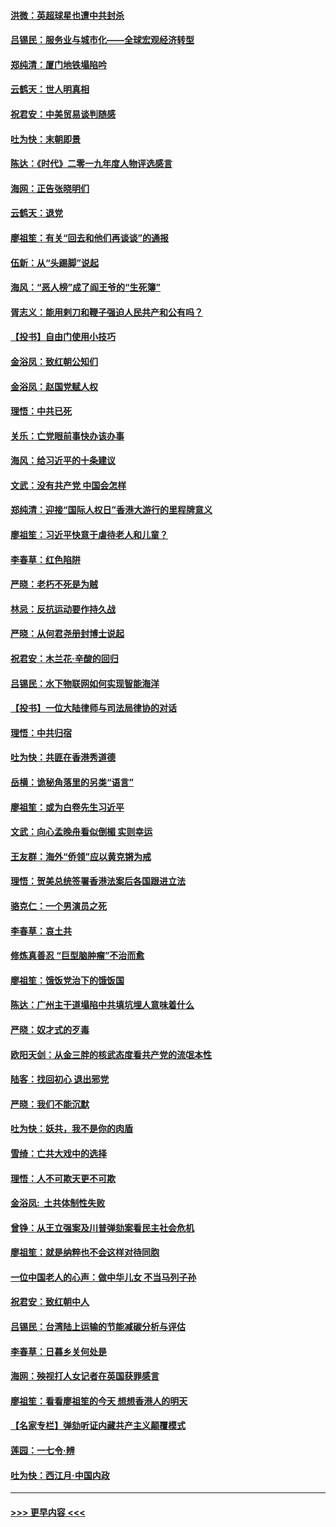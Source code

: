 #### [洪微：英超球星也遭中共封杀](../pages/nsc993/n11727243.md?t=12180822) 
#### [吕锡民：服务业与城市化——全球宏观经济转型](../pages/nsc993/n11725845.md?t=12180822) 
#### [郑纯清：厦门地铁塌陷吟](../pages/nsc993/n11725813.md?t=12180822) 
#### [云鹤天：世人明真相](../pages/nsc993/n11725621.md?t=12180822) 
#### [祝君安：中美贸易谈判随感](../pages/nsc993/n11725609.md?t=12180822) 
#### [吐为快：末朝即景](../pages/nsc993/n11723365.md?t=12180822) 
#### [陈达：《时代》二零一九年度人物评选感言](../pages/nsc993/n11723337.md?t=12180822) 
#### [海网：正告张晓明们](../pages/nsc993/n11723228.md?t=12180822) 
#### [云鹤天：退党](../pages/nsc993/n11723056.md?t=12180822) 
#### [廖祖笙：有关“回去和他们再谈谈”的通报](../pages/nsc993/n11722442.md?t=12180822) 
#### [伍新：从“头踢脚”说起](../pages/nsc993/n11722429.md?t=12180822) 
#### [海风：“恶人榜”成了阎王爷的“生死簿”](../pages/nsc993/n11722272.md?t=12180822) 
#### [胥志义：能用剌刀和鞭子强迫人民共产和公有吗？](../pages/nsc993/n11720569.md?t=12180822) 
#### [【投书】自由门使用小技巧](../pages/nsc993/n11720180.md?t=12180822) 
#### [金浴凤：致红朝公知们](../pages/nsc993/n11720563.md?t=12180822) 
#### [金浴凤：赵国党赋人权](../pages/nsc993/n11720533.md?t=12180822) 
#### [理悟：中共已死](../pages/nsc993/n11720233.md?t=12180822) 
#### [关乐：亡党眼前事快办该办事](../pages/nsc993/n11719160.md?t=12180822) 
#### [海风：给习近平的十条建议](../pages/nsc993/n11717616.md?t=12180822) 
#### [文武：没有共产党 中国会怎样](../pages/nsc993/n11717584.md?t=12180822) 
#### [郑纯清：迎接“国际人权日”香港大游行的里程牌意义](../pages/nsc993/n11717417.md?t=12180822) 
#### [廖祖笙：习近平快意于虐待老人和儿童？](../pages/nsc993/n11715313.md?t=12180822) 
#### [李春草：红色陷阱](../pages/nsc993/n11715029.md?t=12180822) 
#### [严晓：老朽不死是为贼](../pages/nsc993/n11712910.md?t=12180822) 
#### [林忌：反抗运动要作持久战](../pages/nsc993/n11712623.md?t=12180822) 
#### [严晓：从何君尧册封博士说起](../pages/nsc993/n11712465.md?t=12180822) 
#### [祝君安：木兰花·辛酸的回归](../pages/nsc993/n11712381.md?t=12180822) 
#### [吕锡民：水下物联网如何实现智能海洋](../pages/nsc993/n11711158.md?t=12180822) 
#### [【投书】一位大陆律师与司法局律协的对话](../pages/nsc993/n11709675.md?t=12180822) 
#### [理悟：中共归宿](../pages/nsc993/n11710059.md?t=12180822) 
#### [吐为快：共匪在香港秀道德](../pages/nsc993/n11709979.md?t=12180822) 
#### [岳横：诡秘角落里的另类“语言”](../pages/nsc993/n11709792.md?t=12180822) 
#### [廖祖笙：或为白卷先生习近平](../pages/nsc993/n11708330.md?t=12180822) 
#### [文武：向心孟晚舟看似倒楣 实则幸运](../pages/nsc993/n11708236.md?t=12180822) 
#### [王友群：海外“侨领”应以黄克锵为戒](../pages/nsc993/n11706176.md?t=12180822) 
#### [理悟：贺美总统签署香港法案后各国跟进立法](../pages/nsc993/n11706853.md?t=12180822) 
#### [骆克仁：一个男演员之死](../pages/nsc993/n11706677.md?t=12180822) 
#### [李春草：哀土共](../pages/nsc993/n11706255.md?t=12180822) 
#### [修炼真善忍 “巨型脑肿瘤”不治而愈](../pages/nsc993/n11705340.md?t=12180822) 
#### [廖祖笙：饿饭党治下的饿饭国](../pages/nsc993/n11705085.md?t=12180822) 
#### [陈达：广州主干道塌陷中共填坑埋人意味着什么](../pages/nsc993/n11705046.md?t=12180822) 
#### [严晓：奴才式的歹毒](../pages/nsc993/n11704826.md?t=12180822) 
#### [欧阳天剑：从金三胖的核武态度看共产党的流氓本性](../pages/nsc993/n11702238.md?t=12180822) 
#### [陆客：找回初心 退出邪党](../pages/nsc993/n11702213.md?t=12180822) 
#### [严晓：我们不能沉默](../pages/nsc993/n11702110.md?t=12180822) 
#### [吐为快：妖共，我不是你的肉盾](../pages/nsc993/n11701366.md?t=12180822) 
#### [雪绮：亡共大戏中的选择](../pages/nsc993/n11699922.md?t=12180822) 
#### [理悟：人不可欺天更不可欺](../pages/nsc993/n11699657.md?t=12180822) 
#### [金浴凤:  土共体制性失败](../pages/nsc993/n11699361.md?t=12180822) 
#### [曾铮：从王立强案及川普弹劾案看民主社会危机](../pages/nsc993/n11699318.md?t=12180822) 
#### [廖祖笙：就是纳粹也不会这样对待同胞](../pages/nsc993/n11697658.md?t=12180822) 
#### [一位中国老人的心声：做中华儿女 不当马列子孙](../pages/nsc993/n11697525.md?t=12180822) 
#### [祝君安：致红朝中人](../pages/nsc993/n11697518.md?t=12180822) 
#### [吕锡民：台湾陆上运输的节能减碳分析与评估](../pages/nsc993/n11694983.md?t=12180822) 
#### [李春草：日暮乡关何处是](../pages/nsc993/n11694805.md?t=12180822) 
#### [海网：殃视打人女记者在英国获罪感言](../pages/nsc993/n11693832.md?t=12180822) 
#### [廖祖笙：看看廖祖笙的今天 想想香港人的明天](../pages/nsc993/n11693707.md?t=12180822) 
#### [【名家专栏】弹劾听证内藏共产主义颠覆模式](../pages/nsc993/n11693563.md?t=12180822) 
#### [莲园：一七令‧辨](../pages/nsc993/n11692558.md?t=12180822) 
#### [吐为快：西江月·中国内政](../pages/nsc993/n11692071.md?t=12180822) 

----
#### [ >>> 更早内容 <<< ](../indexes/nsc993-earlier.md)
